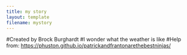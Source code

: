 ```yaml
---
title: my story
layout: template
filename: mystory
---
```


#Created by Brock Burghardt
#I wonder what the weather is like
#Help from: https://phuston.github.io/patrickandfrantonarethebestninjas/
